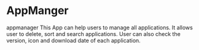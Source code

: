 # AppManger
appmanager
This App can help users to manage all applications. It allows user to delete, sort and search applications. User can also
check the version, icon and download date of each application.
